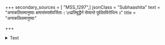 +++
secondary_sources = [ "MSS_1297",]
jsonClass = "Subhaashita"
text = "अनाकलितमानुष्याः क्षमासंस्पर्शवर्जिताः।  \nप्रतिबुद्धैर्न सेव्यन्ते पूर्वदेवविरोधिनः॥"
title = "अनाकलितमानुष्याः"

+++

<details><summary>Text</summary>

अनाकलितमानुष्याः क्षमासंस्पर्शवर्जिताः।  
प्रतिबुद्धैर्न सेव्यन्ते पूर्वदेवविरोधिनः॥
</details>
